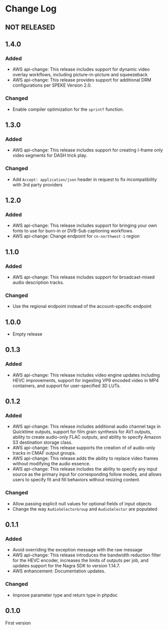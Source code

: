 # Change Log

## NOT RELEASED

## 1.4.0

### Added

- AWS api-change: This release includes support for dynamic video overlay workflows, including picture-in-picture and squeezeback
- AWS api-change: This release provides support for additional DRM configurations per SPEKE Version 2.0.

### Changed

- Enable compiler optimization for the `sprintf` function.

## 1.3.0

### Added

- AWS api-change: This release includes support for creating I-frame only video segments for DASH trick play.

### Changed

- Add `Accept: application/json` header in request to fix incompatibility with 3rd party providers

## 1.2.0

### Added

- AWS api-change: This release includes support for bringing your own fonts to use for burn-in or DVB-Sub captioning workflows.
- AWS api-change: Change endpoint for `cn-northwest-1` region

## 1.1.0

### Added

- AWS api-change: This release includes support for broadcast-mixed audio description tracks.

### Changed

- Use the regional endpoint instead of the account-specific endpoint

## 1.0.0

- Empty release

## 0.1.3

### Added

- AWS api-change: This release includes video engine updates including HEVC improvements, support for ingesting VP9 encoded video in MP4 containers, and support for user-specified 3D LUTs.

## 0.1.2

### Added

- AWS api-change: This release includes additional audio channel tags in Quicktime outputs, support for film grain synthesis for AV1 outputs, ability to create audio-only FLAC outputs, and ability to specify Amazon S3 destination storage class.
- AWS api-change: This release supports the creation of of audio-only tracks in CMAF output groups.
- AWS api-change: This release adds the ability to replace video frames without modifying the audio essence.
- AWS api-change: This release includes the ability to specify any input source as the primary input for corresponding follow modes, and allows users to specify fit and fill behaviors without resizing content.

### Changed

- Allow passing explicit null values for optional fields of input objects
- Change the way `AudioSelectorGroup` and `AudioSelector` are populated

## 0.1.1

### Added

- Avoid overriding the exception message with the raw message
- AWS api-change: This release introduces the bandwidth reduction filter for the HEVC encoder, increases the limits of outputs per job, and updates support for the Nagra SDK to version 1.14.7.
- AWS enhancement: Documentation updates.

### Changed

- Improve parameter type and return type in phpdoc

## 0.1.0

First version
